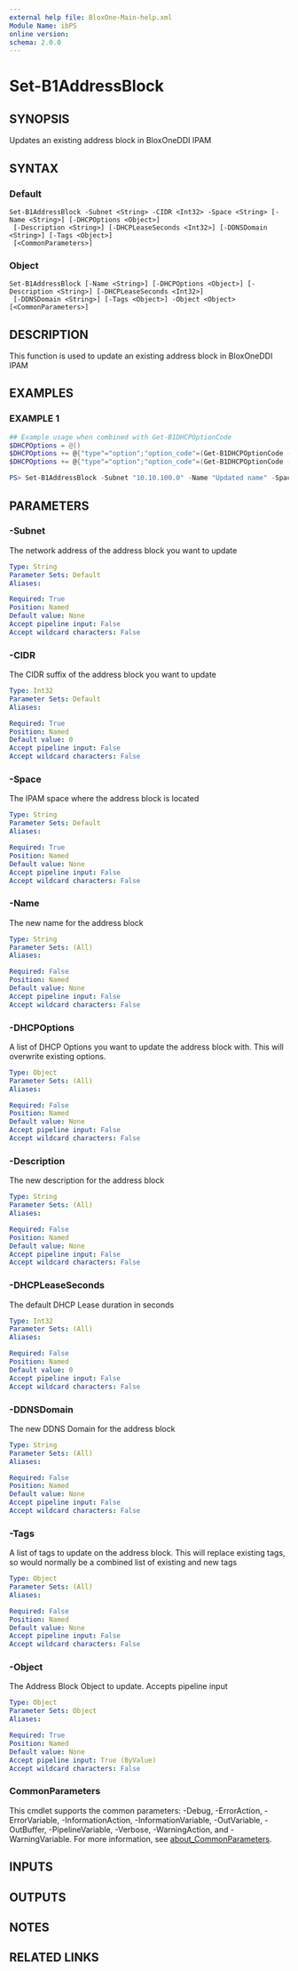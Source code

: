 ```yaml
---
external help file: BloxOne-Main-help.xml
Module Name: ibPS
online version:
schema: 2.0.0
---
```


# Set-B1AddressBlock

## SYNOPSIS
Updates an existing address block in BloxOneDDI IPAM

## SYNTAX

### Default
```
Set-B1AddressBlock -Subnet <String> -CIDR <Int32> -Space <String> [-Name <String>] [-DHCPOptions <Object>]
 [-Description <String>] [-DHCPLeaseSeconds <Int32>] [-DDNSDomain <String>] [-Tags <Object>]
 [<CommonParameters>]
```

### Object
```
Set-B1AddressBlock [-Name <String>] [-DHCPOptions <Object>] [-Description <String>] [-DHCPLeaseSeconds <Int32>]
 [-DDNSDomain <String>] [-Tags <Object>] -Object <Object> [<CommonParameters>]
```

## DESCRIPTION
This function is used to update an existing address block in BloxOneDDI IPAM

## EXAMPLES

### EXAMPLE 1
```powershell
## Example usage when combined with Get-B1DHCPOptionCode
$DHCPOptions = @()
$DHCPOptions += @{"type"="option";"option_code"=(Get-B1DHCPOptionCode -Name "routers").id;"option_value"="10.10.100.1";}
$DHCPOptions += @{"type"="option";"option_code"=(Get-B1DHCPOptionCode -Name "domain-name-servers").id;"option_value"="10.10.10.10,10.10.10.11";}

PS> Set-B1AddressBlock -Subnet "10.10.100.0" -Name "Updated name" -Space "Global" -Description "Comment for description" -DHCPOptions $DHCPOptions
```

## PARAMETERS

### -Subnet
The network address of the address block you want to update

```yaml
Type: String
Parameter Sets: Default
Aliases:

Required: True
Position: Named
Default value: None
Accept pipeline input: False
Accept wildcard characters: False
```

### -CIDR
The CIDR suffix of the address block you want to update

```yaml
Type: Int32
Parameter Sets: Default
Aliases:

Required: True
Position: Named
Default value: 0
Accept pipeline input: False
Accept wildcard characters: False
```

### -Space
The IPAM space where the address block is located

```yaml
Type: String
Parameter Sets: Default
Aliases:

Required: True
Position: Named
Default value: None
Accept pipeline input: False
Accept wildcard characters: False
```

### -Name
The new name for the address block

```yaml
Type: String
Parameter Sets: (All)
Aliases:

Required: False
Position: Named
Default value: None
Accept pipeline input: False
Accept wildcard characters: False
```

### -DHCPOptions
A list of DHCP Options you want to update the address block with.
This will overwrite existing options.

```yaml
Type: Object
Parameter Sets: (All)
Aliases:

Required: False
Position: Named
Default value: None
Accept pipeline input: False
Accept wildcard characters: False
```

### -Description
The new description for the address block

```yaml
Type: String
Parameter Sets: (All)
Aliases:

Required: False
Position: Named
Default value: None
Accept pipeline input: False
Accept wildcard characters: False
```

### -DHCPLeaseSeconds
The default DHCP Lease duration in seconds

```yaml
Type: Int32
Parameter Sets: (All)
Aliases:

Required: False
Position: Named
Default value: 0
Accept pipeline input: False
Accept wildcard characters: False
```

### -DDNSDomain
The new DDNS Domain for the address block

```yaml
Type: String
Parameter Sets: (All)
Aliases:

Required: False
Position: Named
Default value: None
Accept pipeline input: False
Accept wildcard characters: False
```

### -Tags
A list of tags to update on the address block.
This will replace existing tags, so would normally be a combined list of existing and new tags

```yaml
Type: Object
Parameter Sets: (All)
Aliases:

Required: False
Position: Named
Default value: None
Accept pipeline input: False
Accept wildcard characters: False
```

### -Object
The Address Block Object to update.
Accepts pipeline input

```yaml
Type: Object
Parameter Sets: Object
Aliases:

Required: True
Position: Named
Default value: None
Accept pipeline input: True (ByValue)
Accept wildcard characters: False
```

### CommonParameters
This cmdlet supports the common parameters: -Debug, -ErrorAction, -ErrorVariable, -InformationAction, -InformationVariable, -OutVariable, -OutBuffer, -PipelineVariable, -Verbose, -WarningAction, and -WarningVariable. For more information, see [about_CommonParameters](http://go.microsoft.com/fwlink/?LinkID=113216).

## INPUTS

## OUTPUTS

## NOTES

## RELATED LINKS
